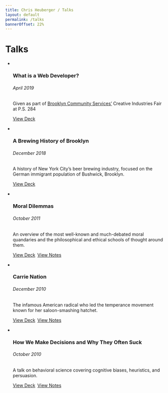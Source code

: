 ```yaml
---
title: Chris Heuberger / Talks
layout: default
permalink: /talks
bannerOffset: 22%
---
```


<div class="main-content">

  <h1 class="page-title">Talks</h1>

  <section class="list-wrapper">
    <ul class="simple-list">
      <li class="simple-list__item">
        <img class="simple-list__img simple-list__img-border" src="assets/img/talks/bcs.gif" alt="" loading="lazy">
        <div class="simple-list__text">
          <h3 class="simple-list__title">What is a Web Developer?</h3>
          <h6 class="simple-list__date">April 2019</h6>
          <p class="simple-list__description">Given as part of <a class="text-link" href="https://wearebcs.org/" target="_blank" rel="noopener">Brooklyn Community Services’</a> Creative Industries Fair at P.S. 284</p>
          <p class="simple-list-resources"><a class="btn" href="https://docs.google.com/presentation/d/1FEj4kfvNWTE3ViNSXmK3VgzL5J-4_zwEsgzAi213c9k/edit?usp=sharing" target="_blank" rel="noopener">View Deck</a></p>
        </div>
      </li>
      <li class="simple-list__item">
        <img class="simple-list__img" src="assets/img/talks/brewing-tour.png" alt="" loading="lazy">
        <div class="simple-list__text">
          <h3 class="simple-list__title">A Brewing History of Brooklyn</h3>
          <h6 class="simple-list__date">December 2018</h6>
          <p class="simple-list__description">A history of New York City’s beer brewing industry, focused on the German immigrant population of Bushwick, Brooklyn.</p>
          <p class="simple-list-resources"><a class="btn" href="https://docs.google.com/presentation/d/1l42G9SGduDMGT_RvWcthu4fWaKFdEw5-MxS9Ndpxn6A/edit?usp=sharing" target="_blank" rel="noopener">View Deck</a></p>
        </div>
      </li>
      <li class="simple-list__item">
        <img class="simple-list__img simple-list__img-border" src="assets/img/talks/dilemmas.png" alt="" loading="lazy">
        <div class="simple-list__text">
          <h3 class="simple-list__title">Moral Dilemmas</h3>
          <h6 class="simple-list__date">October 2011</h6>
          <p class="simple-list__description">An overview of the most well-known and much-debated moral quandaries and the philosophical and ethical schools of thought around them.</p>
          <p class="simple-list-resources"><a class="btn" href="assets/img/presentations/ppn-dilemmas.pdf" target="_blank" rel="noopener">View Deck</a>&ensp;<a class="btn" href="dilemmas.html" target="_blank" rel="noopener">View Notes</a></p>
        </div>
      </li>
      <li class="simple-list__item">
        <img class="simple-list__img simple-list__img-border" src="assets/img/talks/carrie-nation.png" alt="" loading="lazy">
        <div class="simple-list__text">
          <h3 class="simple-list__title">Carrie Nation</h3>
          <h6 class="simple-list__date">December 2010</h6>
          <p class="simple-list__description">The infamous American radical who led the temperance movement known for her saloon-smashing hatchet.</p>
          <p class="simple-list-resources"><a class="btn" href="assets/img/presentations/ppn-prohibition.pdf" target="_blank" rel="noopener">View Deck</a>&ensp;<a class="btn" href="carrie.html" target="_blank" rel="noopener">View Notes</a></p>
        </div>
      </li>
      <li class="simple-list__item">
        <img class="simple-list__img" src="assets/img/talks/decisions.png" alt="" loading="lazy">
        <div class="simple-list__text">
          <h3 class="simple-list__title">How We Make Decisions and Why They Often Suck</h3>
          <h6 class="simple-list__date">October 2010</h6>
          <p class="simple-list__description">A talk on behavioral science covering cognitive biases, heuristics, and persuasion.</p>
          <p class="simple-list-resources"><a class="btn" href="assets/img/presentations/ppn-decision.pdf" target="_blank" rel="noopener">View Deck</a>&ensp;<a class="btn" href="decisions.html" target="_blank" rel="noopener">View Notes</a></p>
        </div>
      </li>
    </ul>
  </section>

</div>